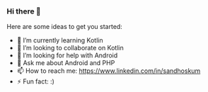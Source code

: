 ### Hi there 👋

Here are some ideas to get you started:

- 🌱 I’m currently learning Kotlin 
- 👯 I’m looking to collaborate on Kotlin
- 🤔 I’m looking for help with Android
- 💬 Ask me about Android and PHP
- 📫 How to reach me: https://www.linkedin.com/in/sandhoskum
- ⚡ Fun fact: :)
